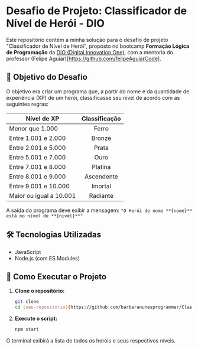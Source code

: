 # Desafio de Projeto: Classificador de Nível de Herói - DIO

Este repositório contém a minha solução para o desafio de projeto "Classificador de Nível de Herói", proposto no bootcamp **Formação Lógica de Programação** da [DIO (Digital Innovation One)](https://www.dio.me/), com a mentoria do professor (Felipe Aguiar)[https://github.com/felipeAguiarCode].

## 🎯 Objetivo do Desafio

O objetivo era criar um programa que, a partir do nome e da quantidade de experiência (XP) de um herói, classificasse seu nível de acordo com as seguintes regras:

| Nível de XP              | Classificação |
| ------------------------ | :-----------: |
| Menor que 1.000          |     Ferro     |
| Entre 1.001 e 2.000      |    Bronze     |
| Entre 2.001 e 5.000      |     Prata     |
| Entre 5.001 e 7.000      |     Ouro      |
| Entre 7.001 e 8.000      |    Platina    |
| Entre 8.001 e 9.000      |  Ascendente   |
| Entre 9.001 e 10.000     |    Imortal    |
| Maior ou igual a 10.001  |   Radiante    |

A saída do programa deve exibir a mensagem:
`"O Herói de nome **{nome}** está no nível de **{nivel}**"`

## 🛠️ Tecnologias Utilizadas

-   JavaScript
-   Node.js (com ES Modules)

## 🚀 Como Executar o Projeto

1.  **Clone o repositório:**
    ```bash
    git clone 
    cd [seu-repositorio](https://github.com/barbaranunesprogrammer/ClassificadorDeHerois)
    ```

2.  **Execute o script:**
    ```bash
    npm start
    ```

O terminal exibirá a lista de todos os heróis e seus respectivos níveis.
